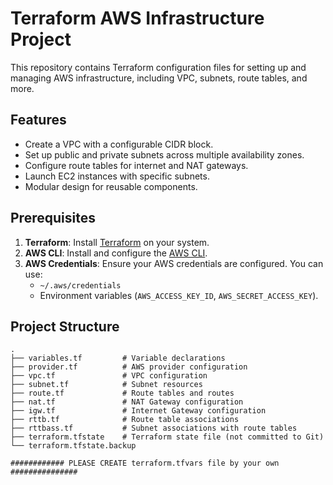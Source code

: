 # Terraform AWS Infrastructure Project

This repository contains Terraform configuration files for setting up and managing AWS infrastructure, including VPC, subnets, route tables, and more.

## Features

- Create a VPC with a configurable CIDR block.
- Set up public and private subnets across multiple availability zones.
- Configure route tables for internet and NAT gateways.
- Launch EC2 instances with specific subnets.
- Modular design for reusable components.

## Prerequisites

1. **Terraform**: Install [Terraform](https://www.terraform.io/downloads) on your system.
2. **AWS CLI**: Install and configure the [AWS CLI](https://docs.aws.amazon.com/cli/latest/userguide/install-cliv2.html).
3. **AWS Credentials**: Ensure your AWS credentials are configured. You can use:
   - `~/.aws/credentials`
   - Environment variables (`AWS_ACCESS_KEY_ID`, `AWS_SECRET_ACCESS_KEY`).

## Project Structure

```plaintext
.
├── variables.tf         # Variable declarations
├── provider.tf          # AWS provider configuration
├── vpc.tf               # VPC configuration
├── subnet.tf            # Subnet resources
├── route.tf             # Route tables and routes
├── nat.tf               # NAT Gateway configuration
├── igw.tf               # Internet Gateway configuration
├── rttb.tf              # Route table associations
├── rttbass.tf           # Subnet associations with route tables
├── terraform.tfstate    # Terraform state file (not committed to Git)
└── terraform.tfstate.backup

############ PLEASE CREATE terraform.tfvars file by your own ############### 
